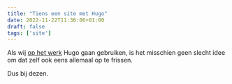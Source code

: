 ```yaml
---
title: "Tiens een site met Hugo"
date: 2022-11-22T11:36:06+01:00
draft: false
tags: ['site']
---
```


Als wij [op het werk](https://ugent.be) Hugo gaan gebruiken, is het misschien geen slecht idee om dat zelf ook eens allemaal op te frissen. 

Dus bij dezen. 